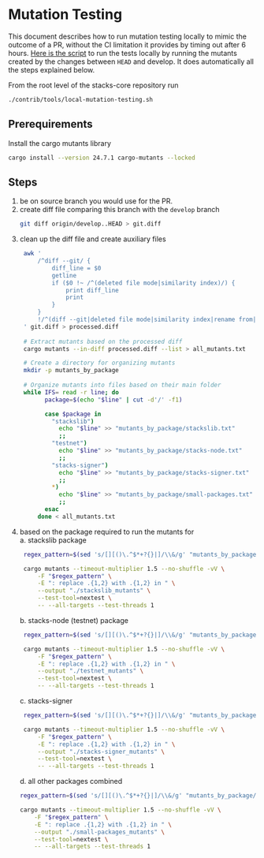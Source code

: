 # Mutation Testing

This document describes how to run mutation testing locally to mimic the outcome of a PR, without the CI limitation it provides by timing out after 6 hours.
[Here is the script](../contrib/tools/local-mutation-testing.sh) to run the tests locally by running the mutants created by the changes between `HEAD` and develop. It does automatically all the steps explained below.

From the root level of the stacks-core repository run
```sh
./contrib/tools/local-mutation-testing.sh
```

## Prerequirements

Install the cargo mutants library
```sh
cargo install --version 24.7.1 cargo-mutants --locked
```


## Steps 
1. be on source branch you would use for the PR.
2. create diff file comparing this branch with the `develop` branch
    ```sh
    git diff origin/develop..HEAD > git.diff
    ```
3. clean up the diff file and create auxiliary files
   ```sh
    awk '
        /^diff --git/ {
            diff_line = $0
            getline
            if ($0 !~ /^(deleted file mode|similarity index)/) {
                print diff_line
                print
            }
        }
        !/^(diff --git|deleted file mode|similarity index|rename from|rename to)/ {print}
    ' git.diff > processed.diff
    
    # Extract mutants based on the processed diff
    cargo mutants --in-diff processed.diff --list > all_mutants.txt

    # Create a directory for organizing mutants
    mkdir -p mutants_by_package
    
    # Organize mutants into files based on their main folder
    while IFS= read -r line; do
          package=$(echo "$line" | cut -d'/' -f1)

          case $package in
            "stackslib")
              echo "$line" >> "mutants_by_package/stackslib.txt"
              ;;
            "testnet")
              echo "$line" >> "mutants_by_package/stacks-node.txt"
              ;;
            "stacks-signer")
              echo "$line" >> "mutants_by_package/stacks-signer.txt"
              ;;
            *)
              echo "$line" >> "mutants_by_package/small-packages.txt"
              ;;
          esac
        done < all_mutants.txt
   ```
4. based on the package required to run the mutants for  
   a. stackslib package 
   ```sh
    regex_pattern=$(sed 's/[][()\.^$*+?{}|]/\\&/g' "mutants_by_package/stackslib.txt" | paste -sd'|' -)

    cargo mutants --timeout-multiplier 1.5 --no-shuffle -vV \
        -F "$regex_pattern" \
        -E ": replace .{1,2} with .{1,2} in " \
        --output "./stackslib_mutants" \
        --test-tool=nextest \
        -- --all-targets --test-threads 1
   ```
   b. stacks-node (testnet) package
   ```sh
    regex_pattern=$(sed 's/[][()\.^$*+?{}|]/\\&/g' "mutants_by_package/testnet.txt" | paste -sd'|' -)

    cargo mutants --timeout-multiplier 1.5 --no-shuffle -vV \
        -F "$regex_pattern" \
        -E ": replace .{1,2} with .{1,2} in " \
        --output "./testnet_mutants" \
        --test-tool=nextest \
        -- --all-targets --test-threads 1
   ```
   c. stacks-signer
   ```sh
    regex_pattern=$(sed 's/[][()\.^$*+?{}|]/\\&/g' "mutants_by_package/stacks-signer.txt" | paste -sd'|' -)

    cargo mutants --timeout-multiplier 1.5 --no-shuffle -vV \
        -F "$regex_pattern" \
        -E ": replace .{1,2} with .{1,2} in " \
        --output "./stacks-signer_mutants" \
        --test-tool=nextest \
        -- --all-targets --test-threads 1
   ```
   d. all other packages combined  
    ```sh
    regex_pattern=$(sed 's/[][()\.^$*+?{}|]/\\&/g' "mutants_by_package/small-packages.txt" | paste -sd'|' -)

    cargo mutants --timeout-multiplier 1.5 --no-shuffle -vV \
        -F "$regex_pattern" \
        -E ": replace .{1,2} with .{1,2} in " \
        --output "./small-packages_mutants" \
        --test-tool=nextest \
        -- --all-targets --test-threads 1
   ```
